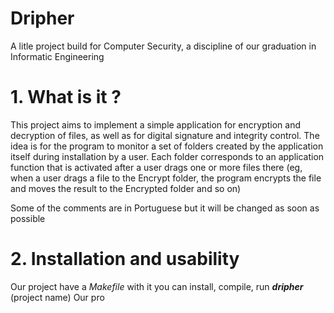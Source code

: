 # Dripher

A litle project build for Computer Security, a discipline of our graduation in Informatic Engineering

# **1. What is it ?**

This project aims to implement a simple application for encryption and decryption of files, as well as for digital signature and integrity control. The idea is for the program to monitor a set of folders created by the application itself during installation by a user. Each folder corresponds to an application function that is activated after a user drags one or more files there (eg, when a user drags a file to the Encrypt folder, the program encrypts the file and moves the result to the Encrypted folder and so on)

Some of the comments are in Portuguese but it will be changed as soon as possible

# **2. Installation and usability**

Our project have a *Makefile* with it you can install, compile, run _**dripher**_ (project name)
Our pro

